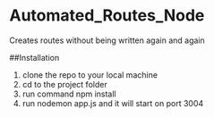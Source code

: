 # Automated_Routes_Node
Creates routes without being written again and again

##Installation
1. clone the repo to your local machine
2. cd to the project folder
3. run command npm install 
4. run nodemon app.js and it will start on  port 3004
